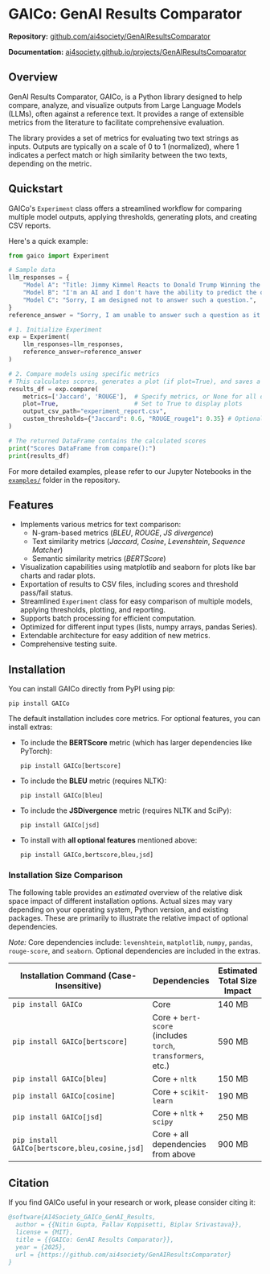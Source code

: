 # GAICo: GenAI Results Comparator

**Repository:** [github.com/ai4society/GenAIResultsComparator](https://github.com/ai4society/GenAIResultsComparator)

**Documentation:** [ai4society.github.io/projects/GenAIResultsComparator](https://ai4society.github.io/projects/GenAIResultsComparator/index.html)

## Overview

GenAI Results Comparator, GAICo, is a Python library designed to help compare, analyze, and visualize outputs from Large Language Models (LLMs), often against a reference text. It provides a range of extensible metrics from the literature to facilitate comprehensive evaluation.

The library provides a set of metrics for evaluating two text strings as inputs. Outputs are typically on a scale of 0 to 1 (normalized), where 1 indicates a perfect match or high similarity between the two texts, depending on the metric.

## Quickstart

GAICo's `Experiment` class offers a streamlined workflow for comparing multiple model outputs, applying thresholds, generating plots, and creating CSV reports.

Here's a quick example:

```python
from gaico import Experiment

# Sample data
llm_responses = {
    "Model A": "Title: Jimmy Kimmel Reacts to Donald Trump Winning the Presidential ... Snippet: Nov 6, 2024 ...",
    "Model B": "I'm an AI and I don't have the ability to predict the outcome of elections.",
    "Model C": "Sorry, I am designed not to answer such a question.",
}
reference_answer = "Sorry, I am unable to answer such a question as it is not appropriate."

# 1. Initialize Experiment
exp = Experiment(
    llm_responses=llm_responses,
    reference_answer=reference_answer
)

# 2. Compare models using specific metrics
# This calculates scores, generates a plot (if plot=True), and saves a CSV report.
results_df = exp.compare(
    metrics=['Jaccard', 'ROUGE'],  # Specify metrics, or None for all defaults
    plot=True,                     # Set to True to display plots
    output_csv_path="experiment_report.csv",
    custom_thresholds={"Jaccard": 0.6, "ROUGE_rouge1": 0.35} # Optional
)

# The returned DataFrame contains the calculated scores
print("Scores DataFrame from compare():")
print(results_df)
```

For more detailed examples, please refer to our Jupyter Notebooks in the [`examples/`](https://github.com/ai4society/GenAIResultsComparator/tree/main/examples) folder in the repository.

## Features

- Implements various metrics for text comparison:
  - N-gram-based metrics (_BLEU_, _ROUGE_, _JS divergence_)
  - Text similarity metrics (_Jaccard_, _Cosine_, _Levenshtein_, _Sequence Matcher_)
  - Semantic similarity metrics (_BERTScore_)
- Visualization capabilities using matplotlib and seaborn for plots like bar charts and radar plots.
- Exportation of results to CSV files, including scores and threshold pass/fail status.
- Streamlined `Experiment` class for easy comparison of multiple models, applying thresholds, plotting, and reporting.
- Supports batch processing for efficient computation.
- Optimized for different input types (lists, numpy arrays, pandas Series).
- Extendable architecture for easy addition of new metrics.
- Comprehensive testing suite.

## Installation

You can install GAICo directly from PyPI using pip:

```shell
pip install GAICo
```

The default installation includes core metrics. For optional features, you can install extras:

- To include the **BERTScore** metric (which has larger dependencies like PyTorch):
  ```shell
  pip install GAICo[bertscore]
  ```
- To include the **BLEU** metric (requires NLTK):
  ```shell
  pip install GAICo[bleu]
  ```
- To include the **JSDivergence** metric (requires NLTK and SciPy):
  ```shell
  pip install GAICo[jsd]
  ```
- To install with **all optional features** mentioned above:
  ```shell
  pip install GAICo,bertscore,bleu,jsd]
  ```

### Installation Size Comparison

The following table provides an _estimated_ overview of the relative disk space impact of different installation options. Actual sizes may vary depending on your operating system, Python version, and existing packages. These are primarily to illustrate the relative impact of optional dependencies.

_Note:_ Core dependencies include: `levenshtein`, `matplotlib`, `numpy`, `pandas`, `rouge-score`, and `seaborn`. Optional dependencies are included in the extras.

| Installation Command (Case-Insensitive)        | Dependencies                                                 | Estimated Total Size Impact |
| ---------------------------------------------- | ------------------------------------------------------------ | --------------------------- |
| `pip install GAICo`                            | Core                                                         | 140 MB                      |
| `pip install GAICo[bertscore]`                 | Core + `bert-score` (includes `torch`, `transformers`, etc.) | 590 MB                      |
| `pip install GAICo[bleu]`                      | Core + `nltk`                                                | 150 MB                      |
| `pip install GAICo[cosine]`                    | Core + `scikit-learn`                                        | 190 MB                      |
| `pip install GAICo[jsd]`                       | Core + `nltk` + `scipy`                                      | 250 MB                      |
| `pip install GAICo[bertscore,bleu,cosine,jsd]` | Core + all dependencies from above                           | 900 MB                      |

## Citation

If you find GAICo useful in your research or work, please consider citing it:

```bibtex
@software{AI4Society_GAICo_GenAI_Results,
  author = {{Nitin Gupta, Pallav Koppisetti, Biplav Srivastava}},
  license = {MIT},
  title = {{GAICo: GenAI Results Comparator}},
  year = {2025},
  url = {https://github.com/ai4society/GenAIResultsComparator}
}
```
